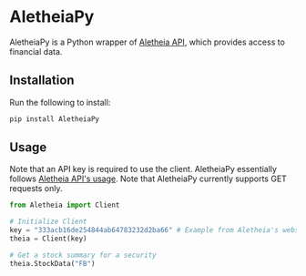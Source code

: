 # AletheiaPy

AletheiaPy is a Python wrapper of [Aletheia API](https://aletheiaapi.com/), which provides access to financial data.

## Installation

Run the following to install:

```python
pip install AletheiaPy
```

## Usage

Note that an API key is required to use the client. AletheiaPy essentially follows [Aletheia API's usage](https://aletheiaapi.com/docs/). Note that AletheiaPy currently supports GET requests only.

```python
from Aletheia import Client

# Initialize Client
key = "333acb16de254844ab64783232d2ba66" # Example from Aletheia's website
theia = Client(key)

# Get a stock summary for a security
theia.StockData("FB")
```